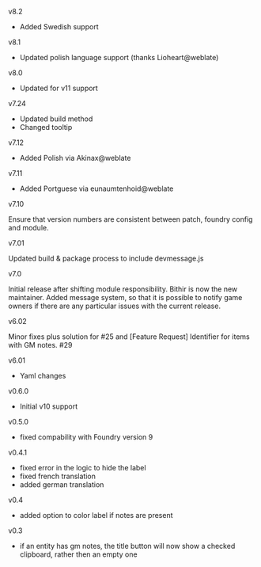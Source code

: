 v8.2
- Added Swedish support

v8.1
- Updated polish language support (thanks Lioheart@weblate)

v8.0
- Updated for v11 support


v7.24

- Updated build method
- Changed tooltip

v7.12

- Added Polish via Akinax@weblate
 
v7.11

- Added Portguese via eunaumtenhoid@weblate

v7.10

Ensure that version numbers are consistent between patch, foundry config and module.

v7.01

Updated build & package process to include devmessage.js

v7.0

Initial release after shifting module responsibility. Bithir is now the new maintainer.
Added message system, so that it is possible to notify game owners if there are any particular issues with the current release.

v6.02

Minor fixes plus solution for #25 and [Feature Request] Identifier for items with GM notes.  #29

v6.01

- Yaml changes

v0.6.0
 - Initial v10 support

v0.5.0
 - fixed compability with Foundry version 9

v0.4.1
 - fixed error in the logic to hide the label
 - fixed french translation
 - added german translation

v0.4
  - added option to color label if notes are present

v0.3
  - if an entity has gm notes, the title button will now show a checked clipboard, rather then an empty one
